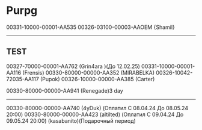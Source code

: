 # Purpg
00331-10000-00001-AA535
00326-03100-00003-AAOEM {Shamil}

-------
TEST
-------
00327-70000-00001-AA762 (Grin4ara )(До 12.02.25)
00331-10000-00001-AA116 (Frensis)
00330-80000-00000-AA352 (MIRABELKA)
00326-10042-72035-AA117 (Pupok)
00326-10000-00000-AA385 (Carter)

00330-80000-00000-AA941 (Renegade)3 day

-------
00330-80000-00000-AA740 (4yDuk) (Оплатил C 08.04.24 До 08.05.24  20:00) 
00330-80000-00000-AA423 (altilted) (Оплатил C 09.04.24 До 09.05.24  20:00) 
(kasabanito)(Подарочный период) 

